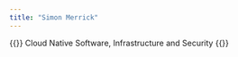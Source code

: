 ```yaml
---
title: "Simon Merrick"
---
```


{{<lead>}}
Cloud Native Software, Infrastructure and Security
{{</lead>}}